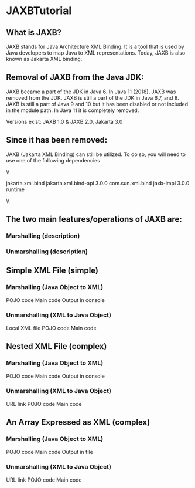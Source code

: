 # JAXBTutorial
## What is JAXB?
JAXB stands for Java Architecture XML Binding. It is a tool that is used by Java developers to map Java to XML representations. Today, JAXB  is also  known as Jakarta XML binding.

## Removal of JAXB from the Java JDK:
JAXB became a part of the JDK in Java 6. In Java 11 (2018), JAXB was removed from the JDK. 
JAXB is still a part of the JDK in Java 6,7, and 8.
JAXB is still a part of Java 9 and 10 but it has been disabled or not included in the module path. 
In Java 11 it is completely removed.

Versions exist:  JAXB 1.0 &  JAXB 2.0, Jakarta 3.0

## Since it has been removed:
JAXB (Jakarta XML Binding) can still be utilized. To do so, you will need to use one of the following dependencies

\\\
<!-- JAXB API only -->
  <dependency>
      <groupId>jakarta.xml.bind</groupId>
      <artifactId>jakarta.xml.bind-api</artifactId>
      <version>3.0.0</version>
  </dependency>

  <!-- JAXB RI, Jakarta XML Binding -->
  <dependency>
      <groupId>com.sun.xml.bind</groupId>
      <artifactId>jaxb-impl</artifactId>
      <version>3.0.0</version>
      <scope>runtime</scope>
  </dependency>

\\\

## The two main features/operations of JAXB are:
### Marshalling  (description)
### Unmarshalling (description)

## Simple XML File (simple)
### Marshalling (Java Object to XML)
POJO code
Main code
Output in console
### Unmarshalling (XML to Java Object)
Local XML file 
POJO code
Main code

## Nested XML File (complex)
### Marshalling (Java Object to XML)
POJO code
Main code
Output in console
### Unmarshalling (XML to Java Object)
URL link
POJO code
Main code

## An Array Expressed as XML (complex)
### Marshalling (Java Object to XML)
POJO code
Main code
Output in file
### Unmarshalling (XML to Java Object)
URL link
POJO code
Main code
